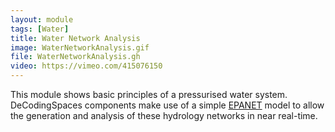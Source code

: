 ```yaml
---
layout: module
tags: [Water]
title: Water Network Analysis
image: WaterNetworkAnalysis.gif
file: WaterNetworkAnalysis.gh
video: https://vimeo.com/415076150
---
```


This module shows basic principles of a pressurised water system. DeCodingSpaces components make use of a simple [EPANET](https://github.com/OpenWaterAnalytics/EPANET) model to allow the generation and analysis of these hydrology networks in near real-time.


